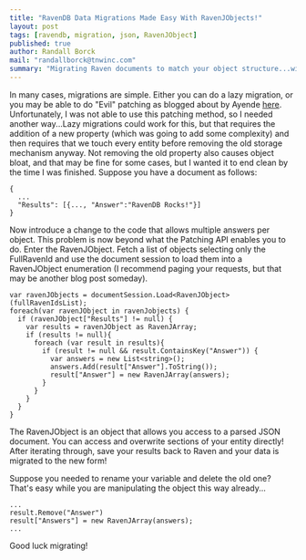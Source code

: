 ```yaml
---
title: "RavenDB Data Migrations Made Easy With RavenJObjects!"
layout: post
tags: [ravendb, migration, json, RavenJObject]
published: true
author: Randall Borck
mail: "randallborck@tnwinc.com"
summary: "Migrating Raven documents to match your object structure...without Script?"
---
```


In many cases, migrations are simple. Either you can do a lazy migration, or you may be able to do "Evil" patching as blogged about by Ayende [here](http://ayende.com/blog/157185/awesome-ravendb-feature-of-the-day-evil-patching). Unfortunately, I was not able to use this patching method, so I needed another way...Lazy migrations could work for this, but that requires the addition of a new property (which was going to add some complexity) and then requires that we touch every entity before removing the old storage mechanism anyway. Not removing the old property also causes object bloat, and that may be fine for some cases, but I wanted it to end clean by the time I was finished. Suppose you have a document as follows:


```
{
  ...
  "Results": [{..., "Answer":"RavenDB Rocks!"}]
}
```
    
Now introduce a change to the code that allows multiple answers per object. This problem is now beyond what the Patching API enables you to do. Enter the RavenJObject. Fetch a list of objects selecting only the FullRavenId and use the document session to load them into a RavenJObject enumeration (I recommend paging your requests, but that may be another blog post someday).


```
var ravenJObjects = documentSession.Load<RavenJObject>(fullRavenIdsList);
foreach(var ravenJObject in ravenJobjects) {
  if (ravenJObject["Results"] != null) {
    var results = ravenJObject as RavenJArray;
    if (results != null){
      foreach (var result in results){
        if (result != null && result.ContainsKey("Answer")) {
          var answers = new List<string>();
          answers.Add(result["Answer"].ToString());
          result["Answer"] = new RavenJArray(answers);
        }
      }
    }
  }
}
```

The RavenJObject is an object that allows you access to a parsed JSON document. You can access and overwrite sections of your entity directly! After iterating through, save your results back to Raven and your data is migrated to the new form!

Suppose you needed to rename your variable and delete the old one? That's easy while you are manipulating the object this way already...


```
...
result.Remove("Answer")
result["Answers"] = new RavenJArray(answers);
...
```

Good luck migrating!
